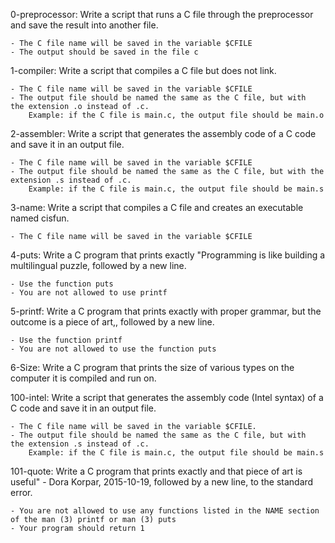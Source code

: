 0-preprocessor: Write a script that runs a C file through the preprocessor and save the result into another file.

    - The C file name will be saved in the variable $CFILE
    - The output should be saved in the file c

1-compiler: Write a script that compiles a C file but does not link.

    - The C file name will be saved in the variable $CFILE
    - The output file should be named the same as the C file, but with 
    the extension .o instead of .c.
        Example: if the C file is main.c, the output file should be main.o

2-assembler: Write a script that generates the assembly code of a C code and save it in an output file.

    - The C file name will be saved in the variable $CFILE
    - The output file should be named the same as the C file, but with the extension .s instead of .c.
        Example: if the C file is main.c, the output file should be main.s

3-name: Write a script that compiles a C file and creates an executable named cisfun.

    - The C file name will be saved in the variable $CFILE

4-puts: Write a C program that prints exactly "Programming is like building a multilingual puzzle, followed by a new line.

    - Use the function puts
    - You are not allowed to use printf

5-printf: Write a C program that prints exactly with proper grammar, but the outcome is a piece of art,, followed by a new line.

    - Use the function printf
    - You are not allowed to use the function puts

6-Size: Write a C program that prints the size of various types on the computer it is compiled and run on.

100-intel: Write a script that generates the assembly code (Intel syntax) of a C code and save it in an output file.

    - The C file name will be saved in the variable $CFILE.
    - The output file should be named the same as the C file, but with 
    the extension .s instead of .c.
        Example: if the C file is main.c, the output file should be main.s

101-quote: Write a C program that prints exactly and that piece of art is useful" - Dora Korpar, 2015-10-19, followed by a new line, to the standard error.

    - You are not allowed to use any functions listed in the NAME section of the man (3) printf or man (3) puts
    - Your program should return 1

